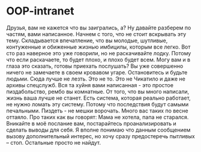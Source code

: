# OOP-intranet
Друзья, вам не кажется что вы заигрались, а? Ну давайте разберем по частям, вами написанное. Начнем с того, что не стоит вскрывать эту тему. Складывается впечатление, что вы молодые, шутливые, контуженные и обиженные жизнью имбицилы, которым все легко. Вот сто раз наверное это уже говорили, но не раскачивайте лодку. Потому что если раскачаете, то будет плохо, и плохо будет всем. Могу вам и в глаза это сказать, готовы приехать послушать? Вы уже совершенно ничего не замечаете в своем кровавом угаре. Остановитесь и будьте людьми. Сюда лучше не лезть. Это не то. Это не Чикатило и даже не архивы спецслужб. Вся та хуйня вами написанная - это простое пиздабольство, рембо вы комнатные. От того, что вы много написали, жизнь ваша лучше не станет. Есть система, которая реально работает, не нужно ломать эту систему. Потому что последствия будут самыми печальными. Пиздеть - не мешки ворочать. Много вас таких по весне оттаяло. Про таких как вы говорят: Мама не хотела, папа не старался. Вникайте в моё послание вам, постарайтесь проанализировать и сделать выводы для себя. Я вполне понимаю что данным сообщением вызову дополнительный интерес, но хочу сразу предостеречь пытливых – стоп. Остальные просто не найдут.

